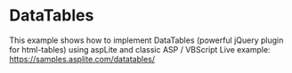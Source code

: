 # DataTables
This example shows how to implement DataTables (powerful jQuery plugin for html-tables) using aspLite and classic ASP / VBScript
Live example: https://samples.asplite.com/datatables/
